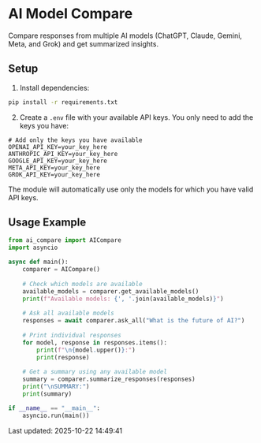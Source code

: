 # AI Model Compare

Compare responses from multiple AI models (ChatGPT, Claude, Gemini, Meta, and Grok) and get summarized insights.

## Setup

1. Install dependencies:
```bash
pip install -r requirements.txt
```

2. Create a `.env` file with your available API keys. You only need to add the keys you have:
```
# Add only the keys you have available
OPENAI_API_KEY=your_key_here
ANTHROPIC_API_KEY=your_key_here
GOOGLE_API_KEY=your_key_here
META_API_KEY=your_key_here
GROK_API_KEY=your_key_here
```

The module will automatically use only the models for which you have valid API keys.

## Usage Example

```python
from ai_compare import AICompare
import asyncio

async def main():
    comparer = AICompare()
    
    # Check which models are available
    available_models = comparer.get_available_models()
    print(f"Available models: {', '.join(available_models)}")
    
    # Ask all available models
    responses = await comparer.ask_all("What is the future of AI?")
    
    # Print individual responses
    for model, response in responses.items():
        print(f"\n{model.upper()}:")
        print(response)
    
    # Get a summary using any available model
    summary = comparer.summarize_responses(responses)
    print("\nSUMMARY:")
    print(summary)

if __name__ == "__main__":
    asyncio.run(main())
```


Last updated: 2025-10-22 14:49:41